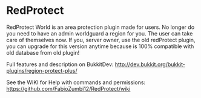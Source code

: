 # RedProtect
RedProtect World is an area protection plugin made for users. No longer do you need to have an admin worldguard a region for you. The user can take care of themselves now.
If you, server owner, use the old redProtect plugin, you can upgrade for this version anytime because is 100% compatible with old database from old plugin!

Full features and description on BukkitDev: http://dev.bukkit.org/bukkit-plugins/region-protect-plus/

See the WIKI for Help with commands and permissions: https://github.com/FabioZumbi12/RedProtect/wiki
